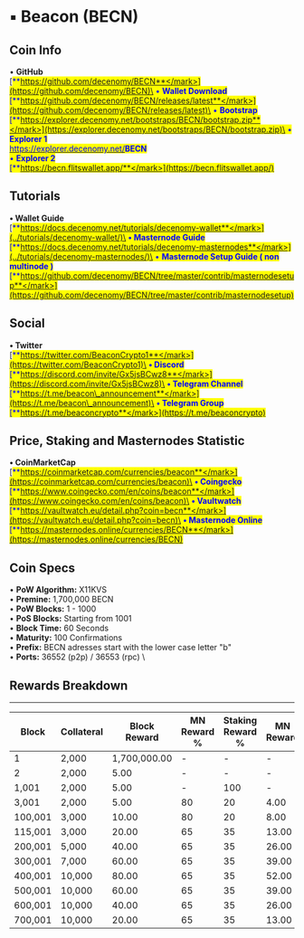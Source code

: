 # ▪ Beacon (BECN)

## Coin Info

• **GitHub**\
[<mark style="color:blue;">**https://github.com/decenomy/BECN**</mark>](https://github.com/decenomy/BECN)\
• **Wallet Download**\
[<mark style="color:blue;">**https://github.com/decenomy/BECN/releases/latest**</mark>](https://github.com/decenomy/BECN/releases/latest)\
• **Bootstrap**\
[<mark style="color:blue;">**https://explorer.decenomy.net/bootstraps/BECN/bootstrap.zip**</mark>](https://explorer.decenomy.net/bootstraps/BECN/bootstrap.zip)\
• **Explorer 1** \
[<mark style="color:blue;">https://explorer.decenomy.net/</mark>](https://explorer.decenomy.net/BECN)<mark style="color:blue;">**BECN**</mark>\
• **Explorer 2**\
[<mark style="color:blue;">**https://becn.flitswallet.app/**</mark>](https://becn.flitswallet.app/)

## Tutorials

**• Wallet Guide**\
[<mark style="color:blue;">**https://docs.decenomy.net/tutorials/decenomy-wallet**</mark>](../tutorials/decenomy-wallet/)\
**• Masternode Guide**\
[<mark style="color:blue;">**https://docs.decenomy.net/tutorials/decenomy-masternodes**</mark>](../tutorials/decenomy-masternodes/)\
• **Masternode Setup Guide ( non multinode )**\
[<mark style="color:blue;">**https://github.com/decenomy/BECN/tree/master/contrib/masternodesetup**</mark>](https://github.com/decenomy/BECN/tree/master/contrib/masternodesetup)

## Social

**• Twitter**\
[<mark style="color:blue;">**https://twitter.com/BeaconCrypto1**</mark>](https://twitter.com/BeaconCrypto1)\
**• Discord**\
[<mark style="color:blue;">**https://discord.com/invite/Gx5jsBCwz8**</mark>](https://discord.com/invite/Gx5jsBCwz8)\
**• Telegram Channel**\
[<mark style="color:blue;">**https://t.me/beacon\_announcement**</mark>](https://t.me/beacon\_announcement)\
**• Telegram Group**\
[<mark style="color:blue;">**https://t.me/beaconcrypto**</mark>](https://t.me/beaconcrypto)

## Price, Staking and Masternodes Statistic

**• CoinMarketCap** \
[<mark style="color:blue;">**https://coinmarketcap.com/currencies/beacon**</mark>](https://coinmarketcap.com/currencies/beacon)\
**• Coingecko**\
[<mark style="color:blue;">**https://www.coingecko.com/en/coins/beacon**</mark>](https://www.coingecko.com/en/coins/beacon)\
**• Vaultwatch**\
[<mark style="color:blue;">**https://vaultwatch.eu/detail.php?coin=becn**</mark>](https://vaultwatch.eu/detail.php?coin=becn)\
**• Masternode Online**\
[<mark style="color:blue;">**https://masternodes.online/currencies/BECN**</mark>](https://masternodes.online/currencies/BECN)

## Coin Specs

• **PoW Algorithm:** X11KVS\
• **Premine:** 1,700,000 BECN \
• **PoW Blocks:** 1 - 1000\
• **PoS Blocks:** Starting from 1001\
• **Block Time:** 60 Seconds\
• **Maturity:** 100 Confirmations\
• **Prefix:** BECN adresses start with the lower case letter "b"\
• **Ports:** 36552 (p2p) / 36553 (rpc) \


## Rewards Breakdown

***

<table><thead><tr><th width="127">Block</th><th width="109">Collateral</th><th width="138">Block Reward</th><th width="138">MN Reward %</th><th width="171">Staking Reward %</th><th>MN Reward</th><th>Staker Reward</th></tr></thead><tbody><tr><td>1</td><td>2,000</td><td>1,700,000.00</td><td>-</td><td>-</td><td>-</td><td>-</td></tr><tr><td>2</td><td>2,000</td><td>5.00</td><td>-</td><td>-</td><td>-</td><td>-</td></tr><tr><td>1,001</td><td>2,000</td><td>5.00</td><td>-</td><td>100</td><td>-</td><td>5.00</td></tr><tr><td>3,001</td><td>2,000</td><td>5.00</td><td>80</td><td>20</td><td>4.00</td><td>1.00</td></tr><tr><td>100,001</td><td>3,000</td><td>10.00</td><td>80</td><td>20</td><td>8.00</td><td>2.00</td></tr><tr><td>115,001</td><td>3,000</td><td>20.00</td><td>65</td><td>35</td><td>13.00</td><td>7.00</td></tr><tr><td>200,001</td><td>5,000</td><td>40.00</td><td>65</td><td>35</td><td>26.00</td><td>14.00</td></tr><tr><td>300,001</td><td>7,000</td><td>60.00</td><td>65</td><td>35</td><td>39.00</td><td>21.00</td></tr><tr><td>400,001</td><td>10,000</td><td>80.00</td><td>65</td><td>35</td><td>52.00</td><td>28.00</td></tr><tr><td>500,001</td><td>10,000</td><td>60.00</td><td>65</td><td>35</td><td>39.00</td><td>21.00</td></tr><tr><td>600,001</td><td>10,000</td><td>40.00</td><td>65</td><td>35</td><td>26.00</td><td>14.00</td></tr><tr><td>700,001</td><td>10,000</td><td>20.00</td><td>65</td><td>35</td><td>13.00</td><td>7.00</td></tr></tbody></table>
